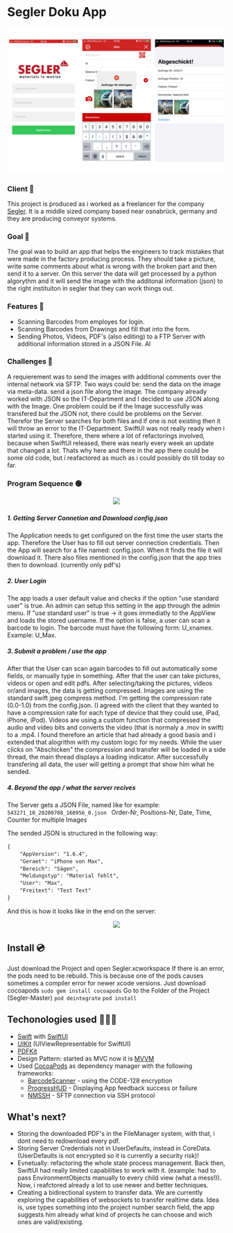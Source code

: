 # Segler Doku App

<p align="center">
    <img src="https://github.com/mgravemeyer/Segler/blob/master/readmeImg/AppPreview.png" max-height="500">
</p>

### Client 🚤
This project is produced as i worked as a freelancer for the company [Segler](https://www.segler.eu/home.html). It is a middle sized company based near osnabrück, germany and they are producing conveyor systems.

### Goal 🎯
The goal was to build an app that helps the engineers to track mistakes that were made in the factory producing process. They should take a picture, write some comments about what is wrong with the broken part and then send it to a server. On this server the data will get processed by a python algorythm and it will send the image with the additonal information (json) to the right instituiton in segler that they can work things out.

### Features 📱
* Scanning Barcodes from employes for login.
* Scanning Barcodes from Drawings and fill that into the form.
* Sending Photos, Videos, PDF's (also editing) to a FTP Server with additional information stored in a JSON File. Al

### Challenges 🧨
A requierement was to send the images with additional comments over the internal network via SFTP.
Two ways could be:
    send the data on the image via meta-data.
    send a json file along the image.
The company already worked with JSON so the IT-Department and I decided to use JSON along with the Image. One problem could be if the Image successfully was transfered but the JSON not, there could be problems on the Server. Therefor the Server searches for both files and if one is not existing then it will throw an error to the IT-Department.
SwiftUI was not really ready when i started using it. Therefore, there where a lot of refactorings involved, because when SwiftUI released, there was nearly every week an update that changed a lot. Thats why here and there in the app there could be some old code, but i reafactored as much as i could possibly do till today so far.

### Program Sequence 🟢
<p align="center">
    <img src="https://i.ibb.co/3BXScjq/SE.png" max-height="500">
</p>

##### 1. Getting Server Connetion and Download config.json
The Application needs to get configured on the first time the user starts the app. Therefore the User has to fill out server connection credentials. Then the App will search for a file named: config.json. When it finds the file it will download it. There also files mentioned in the config.json that the app tries then to download. (currently only pdf's)

##### 2. User Login
The app loads a user default value and checks if the option "use standard user" is true. An admin can setup this setting in the app through the admin menu. If "use standard user" is true -> it goes immediatly to the AppView and loads the stored username. If the option is false, a user can scan a barcode to login. The barcode must have the following form: U_xnamex. Example: U_Max.

##### 3. Submit a problem / use the app
After that the User can scan again barcodes to fill out automatically some fields, or manually type in something. After that the user can take pictures, videos or open and edit pdfs. After selecting/taking the pictures, videos or/and images, the data is getting compressed. Images are using the standard swift jpeg compress method. I'm getting the compression rate (0.0-1.0) from the config.json. (I agreed with the client that they wanted to have a compression rate for each type of device that they could use, iPad, iPhone, iPod). Videos are using a custom function that compressed the audio and video bits and converts the video (that is normaly a .mov in swift) to a .mp4. I found therefore an article that had already a good basis and i extended that alogrithm with my custom logic for my needs. While the user clicks on "Abschicken" the compression and transfer will be loaded in a side thread, the main thread displays a loading indicator. After successfully transfering all data, the user will getting a prompt that show him what he sended.

##### 4. Beyond the app / what the server recives

The Server gets a JSON File, named like for example: 
```543271_10_20200708_160956_0.json ```
Order-Nr, Positions-Nr, Date, Time, Counter for multiple Images

The sended JSON is structured in the following way:

```diff
{
    "AppVersion": "1.6.4",
    "Geraet": "iPhone von Max",
    "Bereich": "Sägen",
    "Meldungstyp": "Material fehlt",
    "User": "Max",
    "Freitext": "Test Text"
}
```

And this is how it looks like in the end on the server:

<p align="center">
    <img src="https://i.ibb.co/pXr2g9V/Screenshot-2021-05-02-at-17-03-22.png" max-height="500">
</p>

## Install 💿
Just download the Project and open Segler.xcworkspace
If there is an error, the pods need to be rebuild. This is because one of the pods causes sometimes a compiler error for newer xcode versions. Just download cocoapods 
```sudo gem install cocoapods```
Go to the Folder of the Project (Segler-Master)
```pod deintegrate```
```pod install```

## Techonologies used 🧑🏼‍💻
* [Swift](https://developer.apple.com/swift/) with [SwiftUI](https://developer.apple.com/xcode/swiftui/)
* [UIKit](https://developer.apple.com/documentation/uikit) (UIViewRepresentable for SwiftUI)
* [PDFKit](https://developer.apple.com/documentation/pdfkit)
* Design Pattern: started as MVC now it is [MVVM](https://www.wintellect.com/model-view-viewmodel-mvvm-explained/)
* Used [CocoaPods](https://cocoapods.org) as dependency manager with the following frameworks:
    * [BarcodeScanner](https://cocoapods.org/pods/BarcodeScanner) - using the CODE-128 encryption
    * [ProgressHUD](https://cocoapods.org/pods/ProgressHUD) - Displaying App feedback success or failure
    * [NMSSH](https://cocoapods.org/pods/NMSSH) - SFTP connection via SSH protocol

## What's next?
* Storing the downloaded PDF's in the FileManager system, with that, i dont need to redownload every pdf.
* Storing Server Credentials not in UserDefaults, instead in CoreData. (UserDefaults is not encrypted so it is currently a security risk)!
* Evnetually: refactoring the whole state process management. Back then, SwiftUI had really limited capabilities to work with it. (example: had to pass EnvironmentObjects manually to every child view (what a mess!)). Now, i reafctored already a lot to use newer and better techniques.
* Creating a bidirectional system to transfer data. We are currently exploring the capabilities of websockets to transfer realtime data. Idea is, use types something into the project number search field, the app suggests him already what kind of projects he can choose and wich ones are valid/existing.